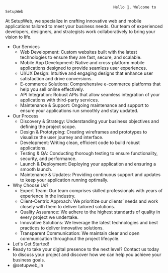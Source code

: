                                                     Hello 👋, Welcome to SetupWeb
At SetupWeb, we specialize in crafting innovative web and mobile applications tailored to meet your business needs. Our team of experienced developers, designers, and strategists work collaboratively to bring your vision to life.
  
- Our Services
  - Web Development: Custom websites built with the latest technologies to ensure they are fast, secure, and scalable.
  - Mobile App Development: Native and cross-platform mobile applications designed to provide seamless user experiences.
  - UI/UX Design: Intuitive and engaging designs that enhance user satisfaction and drive conversions.
  - E-commerce Solutions: Comprehensive e-commerce platforms that help you sell online effectively.
  - API Integration: Robust APIs that allow seamless integration of your applications with third-party services.
  -  Maintenance & Support: Ongoing maintenance and support to ensure your applications run smoothly and stay updated.
- Our Process
   - Discovery & Strategy: Understanding your business objectives and defining the project scope.
   - Design & Prototyping: Creating wireframes and prototypes to visualize the user journey and interface.
   - Development: Writing clean, efficient code to build robust applications.
   - Testing & QA: Conducting thorough testing to ensure functionality, security, and performance.
   - Launch & Deployment: Deploying your application and ensuring a smooth launch.
   - Maintenance & Updates: Providing continuous support and updates to keep your application running optimally.
- Why Choose Us?
   - Expert Team: Our team comprises skilled professionals with years of experience in the industry.
   - Client-Centric Approach: We prioritize our clients’ needs and work closely with them to deliver tailored solutions.
   - Quality Assurance: We adhere to the highest standards of quality in every project we undertake.
   - Innovative Solutions: We leverage the latest technologies and best practices to deliver innovative solutions.
   - Transparent Communication: We maintain clear and open communication throughout the project lifecycle.
- Let's Get Started!
- Ready to take your digital presence to the next level? Contact us today to discuss your project and discover how we can help you achieve your business goals.
- @setupweb_in

<!---
SetupWeb/SetupWeb is a ✨ special ✨ repository because its `README.md` (this file) appears on your GitHub profile.
You can click the Preview link to take a look at your changes.
--->
